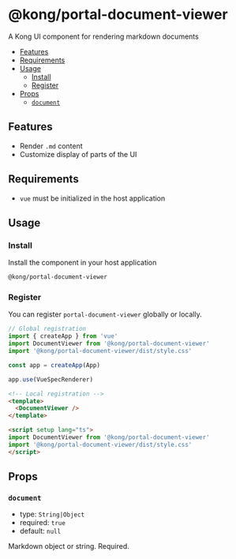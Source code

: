 # @kong/portal-document-viewer

A Kong UI component for rendering markdown documents

- [Features](#features)
- [Requirements](#requirements)
- [Usage](#usage)
  - [Install](#install)
  - [Register](#register)
- [Props](#props)
  - [`document`](#document)

## Features

- Render `.md` content
- Customize display of parts of the UI

## Requirements

- `vue` must be initialized in the host application

## Usage

### Install

Install the component in your host application

```sh
@kong/portal-document-viewer
```

### Register

You can register `portal-document-viewer` globally or locally.

```typescript
// Global registration
import { createApp } from 'vue'
import DocumentViewer from '@kong/portal-document-viewer'
import '@kong/portal-document-viewer/dist/style.css'

const app = createApp(App)

app.use(VueSpecRenderer)

```

```html
<!-- Local registration -->
<template>
  <DocumentViewer />
</template>

<script setup lang="ts">
import DocumentViewer from '@kong/portal-document-viewer'
import '@kong/portal-document-viewer/dist/style.css'
</script>
```

## Props

### `document`

- type: `String|Object`
- required: `true`
- default: `null`

Markdown object or string. Required.
